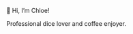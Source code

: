 👋 Hi, I’m Chloe!

Professional dice lover and coffee enjoyer.


<!---
Chloe-Boot/Chloe-Boot is a ✨ special ✨ repository because its `README.md` (this file) appears on your GitHub profile.
You can click the Preview link to take a look at your changes.
--->
